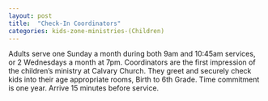 ```yaml
---
layout: post
title:  "Check-In Coordinators"
categories: kids-zone-ministries-(Children)
---
```


Adults serve one Sunday a month during both 9am and 10:45am services, or 2 Wednesdays a month at 7pm. Coordinators are the first impression of the children’s ministry at Calvary Church. They greet and securely check kids into their age appropriate rooms, Birth to 6th Grade. Time commitment is one year. Arrive 15 minutes before service.